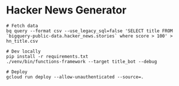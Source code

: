# Hacker News Generator

```shell
# Fetch data
bq query --format csv --use_legacy_sql=false 'SELECT title FROM `bigquery-public-data.hacker_news.stories` where score > 100' > hn_title.csv
```

```shell
# Dev locally
pip install -r requirements.txt
./venv/bin/functions-framework --target title_bot --debug
```

```shell
# Deploy
gcloud run deploy --allow-unauthenticated --source=.
```
